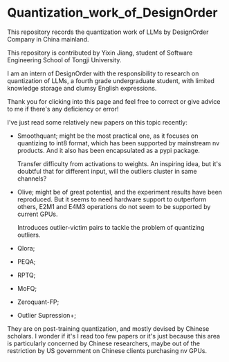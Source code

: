 # Quantization_work_of_DesignOrder
This repository records the quantization work of LLMs by DesignOrder Company in China mainland.

This repository is contributed by Yixin Jiang, student of Software Engineering School of Tongji University.

I am an intern of DesignOrder with the responsibility to research on quantization of LLMs, a fourth grade undergraduate student, with limited knowledge storage and clumsy English expressions.

Thank you for clicking into this page and feel free to correct or give advice to me if there's any deficiency or error!

I've just read some relatively new papers on this topic recently:
* Smoothquant; might be the most practical one, as it focuses on quantizing to int8 format, which has been supported by mainstream nv products. And it also has been encapsulated as a pypi package.

  Transfer difficulty from activations to weights. An inspiring idea, but it's doubtful that for different input, will the outliers cluster in same channels?
* Olive; might be of great potential, and the experiment results have been reproduced. But it seems to need hardware support to outperform others, E2M1 and E4M3 operations do not seem to be supported by current GPUs.

  Introduces outlier-victim pairs to tackle the problem of quantizing outliers.
* Qlora;
* PEQA;
* RPTQ;
* MoFQ;
* Zeroquant-FP;
* Outlier Supression+;
  
They are on post-training quantization, and mostly devised by Chinese scholars. I wonder if it's I read too few papers or it's just because this area is particularly concerned by Chinese researchers, maybe out of the restriction by US government on Chinese clients purchasing nv GPUs.

